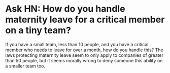# Ask HN: How do you handle maternity leave for a critical member on a tiny team?

If you have a small team, less than 10 people, and you have a critical member who needs to leave for over a month, how do you handle this? The laws protecting maternity leave seem to only apply to companies of greater than 50 people, but it seems morally wrong to deny someone this ability on a smaller team too.
